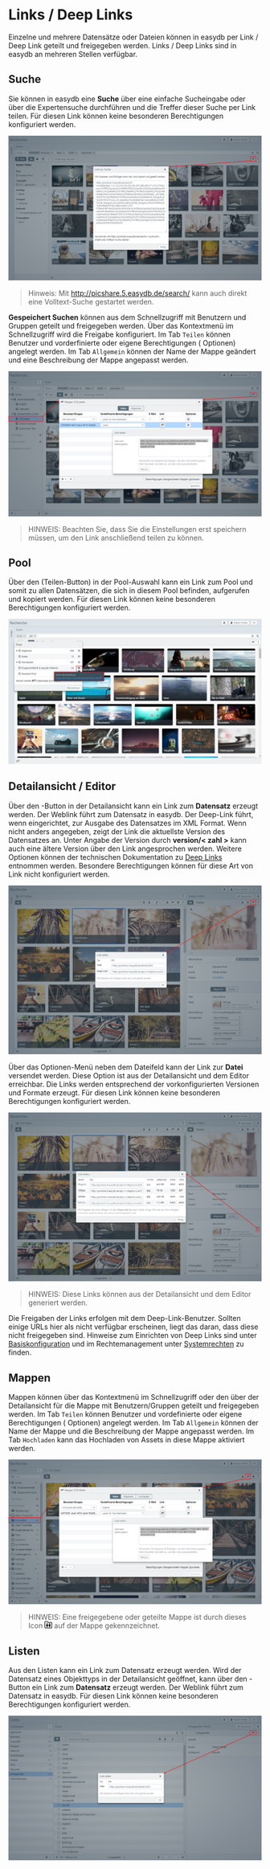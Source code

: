 # Links / Deep Links

Einzelne und mehrere Datensätze oder Dateien können in easydb per Link / Deep Link geteilt und freigegeben werden. Links / Deep Links sind in easydb an mehreren Stellen verfügbar.

## Suche

Sie können in easydb eine **Suche** über eine einfache Sucheingabe oder über die Expertensuche durchführen und die Treffer dieser Suche per Link teilen. Für diesen Link können keine besonderen Berechtigungen konfiguriert werden.

![Link zur Suche](link_search.png)

> Hinweis: Mit http://picshare.5.easydb.de/search/<suchwort> kann auch direkt eine Volltext-Suche gestartet werden.

**Gespeichert Suchen** können aus dem Schnellzugriff mit Benutzern und Gruppen geteilt und freigegeben werden. Über das Kontextmenü im Schnellzugriff wird die Freigabe konfiguriert. Im Tab <code class="tab">Teilen</code> können Benutzer und vorderfinierte oder eigene Berechtigungen (<i class="fa fa-bars"></i> Optionen) angelegt werden. Im Tab <code class="tab">Allgemein</code> können der Name der Mappe geändert und eine Beschreibung der Mappe angepasst werden.

![Link zu gespeicherter Suche](link_safed_search.png)

> HINWEIS: Beachten Sie, dass Sie die Einstellungen erst speichern müssen, um den Link anschließend teilen zu können.


## Pool

Über den <i class="fa fa-info-circle"></i> (Teilen-Button) in der Pool-Auswahl kann ein Link zum Pool und somit zu allen Datensätzen, die sich in diesem Pool befinden, aufgerufen und kopiert werden. Für diesen Link können keine besonderen Berechtigungen konfiguriert werden.

![Link zu den Datensätzen eines Pools](link_pool.png)

## Detailansicht / Editor

Über den <i class="fa fa-share"></i>-Button in der Detailansicht kann ein Link zum **Datensatz** erzeugt werden. Der Weblink führt zum Datensatz in easydb. Der Deep-Link führt, wenn eingerichtet, zur Ausgabe des Datensatzes im XML Format. Wenn nicht anders angegeben, zeigt der Link die aktuellste Version des Datensatzes an. Unter Angabe der Version durch **version/< zahl >** kann auch eine ältere Version über den Link angesprochen werden. Weitere Optionen können der technischen Dokumentation zu [Deep Links](https://docs.easydb.de/en/technical/api/objects/objects.html) entnommen werden. Besondere Berechtigungen können für diese Art von Link nicht konfiguriert werden.

![Link zum Datensatz](link_detail_asset.png)

Über das Optionen-Menü <i class="fa fa-ellipsis-v"></i> neben dem Dateifeld kann der Link zur **Datei** versendet werden. Diese Option ist aus der Detailansicht und dem Editor erreichbar. Die Links werden entsprechend der vorkonfigurierten Versionen und Formate erzeugt. Für diesen Link können keine besonderen Berechtigungen konfiguriert werden.

![Link aus Detailansicht zur Datei](link_detail_file.png)

> HINWEIS: Diese Links können aus der Detailansicht und dem Editor generiert werden.

Die Freigaben der Links erfolgen mit dem Deep-Link-Benutzer. Sollten einige URLs hier als nicht verfügbar erscheinen, liegt das daran, dass diese nicht freigegeben sind. Hinweise zum Einrichten von Deep Links sind unter [Basiskonfiguration](../../../administration/base-config/base-config.html) und im Rechtemanagement unter [Systemrechten](../../../rightsmanagement/rightsmanagement.html) zu finden.


## Mappen

Mappen können über das Kontextmenü im Schnellzugriff oder den <i class="fa fa-share"> </i> über der Detailansicht für die Mappe mit Benutzern/Gruppen geteilt und freigegeben werden. Im Tab <code class="tab">Teilen</code> können Benutzer und vordefinierte oder eigene Berechtigungen (<i class="fa fa-bars"> </i> Optionen) angelegt werden. Im Tab <code class="tab">Allgemein</code> können der Name der Mappe und die Beschreibung der Mappe angepasst werden. Im Tab <code class="tab">Hochladen</code> kann das Hochladen von Assets in diese Mappe aktiviert werden.

![Mappe freigeben und teilen](link_collection.png)

> HINWEIS: Eine freigegebene oder geteilte Mappe ist durch dieses Icon ![shared](collection_shared.png) auf der Mappe gekennzeichnet.

## Listen

Aus den Listen kann ein Link zum Datensatz erzeugt werden. Wird der Datensatz eines Objekttyps in der Detailansicht geöffnet, kann über den <i class="fa fa-share"></i>-Button ein Link zum **Datensatz** erzeugt werden. Der Weblink führt zum Datensatz in easydb. Für diesen Link können keine besonderen Berechtigungen konfiguriert werden.

![Link zu Datensatz aus Liste](link_list_keyword.png)

